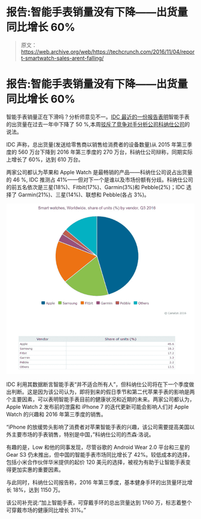 # 报告:智能手表销量没有下降——出货量同比增长 60% 

> 原文：<https://web.archive.org/web/https://techcrunch.com/2016/11/04/report-smartwatch-sales-arent-falling/>

# 报告:智能手表销量没有下降——出货量同比增长 60%

智能手表销量正在下滑吗？分析师意见不一。[IDC 最近的一份报告表明](https://web.archive.org/web/20221007032121/https://beta.techcrunch.com/2016/10/24/smartwatch-sales-are-tanking/)智能手表的出货量在过去一年中下降了 50 %,本周[驳斥了竞争对手分析公司科纳仕公司](https://web.archive.org/web/20221007032121/https://www.canalys.com/newsroom/media-alert-smart-watch-market-grows-60-q3-2016-apple-ships-28-million-units)的说法。

IDC 声称，总出货量(发送给零售商以销售给消费者的设备数量)从 2015 年第三季度的 560 万台下降到 2016 年第三季度的 270 万台，科纳仕公司辩称，同期实际上增长了 60%，达到 610 万台。

两家公司都认为苹果和 Apple Watch 是最畅销的产品——科纳仕公司说占出货量的 46 %, IDC 推测占 41%——但对下一个是谁以及市场份额有分歧。科纳仕公司的前五名依次是三星(18%)、Fitbit(17%)、Garmin(3%)和 Pebble(2%)；IDC 选择了 Garmin(21%)、三星(14%)、联想和 Pebble(各占 3%)。

![screenshot-2016-11-04-13-13-12](img/6b4b4fa35447b13d4d94a01dfa36ccab.png)

IDC 利用其数据断言智能手表“并不适合所有人”，但科纳仕公司将在下一个季度做出判断。这是因为该公司认为，即将到来的假日季节和第二代苹果手表的影响是两个主要因素，可以表明智能手表目前的健康状况和近期的未来。两家公司都认为，Apple Watch 2 发布前的泄露和 iPhone 7 的迭代更新可能会影响人们对 Apple Watch 的兴趣和 2016 年第三季度的销售。

“iPhone 的放缓势头影响了消费者对苹果智能手表的兴趣，该公司需要提高美国以外主要市场的手表销售，特别是中国，”科纳仕公司的杰森·洛说。

有趣的是，Low 和他的同事发现，尽管谷歌的 Android Wear 2.0 平台和三星的 Gear S3 仍未推出，但中国的智能手表市场同比增长了 42%。较低成本的选择，包括小米合作伙伴华米提供的起价 120 美元的选择，被视为有助于让智能手表变得更加实惠的重要因素。

与此同时，科纳仕公司报告称，2016 年第三季度，基本健身手环的出货量环比增长 18%，达到 1150 万。

该公司补充说:“加上智能手表，可穿戴手环的总出货量达到 1760 万，标志着整个可穿戴市场的健康同比增长 31%。”